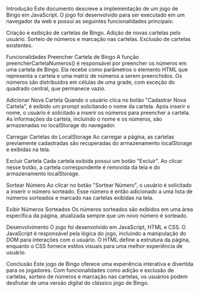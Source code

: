 Introdução
Este documento descreve a implementação de um jogo de Bingo em JavaScript. O jogo foi desenvolvido para ser executado em um navegador da web e possui as seguintes funcionalidades principais:

Criação e exibição de cartelas de Bingo.
Adição de novas cartelas pelo usuário.
Sorteio de números e marcação nas cartelas.
Exclusão de cartelas existentes.

Funcionalidades
Preencher Cartela de Bingo
A função preencherCartelaNumeros() é responsável por preencher os números em uma cartela de Bingo. Ela recebe como parâmetros o elemento HTML que representa a cartela e uma matriz de números a serem preenchidos. Os números são distribuídos em células de uma grade, com exceção do quadrado central, que permanece vazio.

Adicionar Nova Cartela
Quando o usuário clica no botão "Cadastrar Nova Cartela", é exibido um prompt solicitando o nome da cartela. Após inserir o nome, o usuário é solicitado a inserir os números para preencher a cartela. As informações da cartela, incluindo o nome e os números, são armazenadas no localStorage do navegador.

Carregar Cartelas do LocalStorage
Ao carregar a página, as cartelas previamente cadastradas são recuperadas do armazenamento localStorage e exibidas na tela.

Excluir Cartela
Cada cartela exibida possui um botão "Excluir". Ao clicar nesse botão, a cartela correspondente é removida da tela e do armazenamento localStorage.

Sortear Número
Ao clicar no botão "Sortear Número", o usuário é solicitado a inserir o número sorteado. Esse número é então adicionado a uma lista de números sorteados e marcado nas cartelas exibidas na tela.

Exibir Números Sorteados
Os números sorteados são exibidos em uma área específica da página, atualizada sempre que um novo número é sorteado.

Desenvolvimento
O jogo foi desenvolvido em JavaScript, HTML e CSS. O JavaScript é responsável pela lógica do jogo, incluindo a manipulação do DOM para interações com o usuário. O HTML define a estrutura da página, enquanto o CSS fornece estilos visuais para uma melhor experiência de usuário.

Conclusão
Este jogo de Bingo oferece uma experiência interativa e divertida para os jogadores. Com funcionalidades como adição e exclusão de cartelas, sorteio de números e marcação nas cartelas, os usuários podem desfrutar de uma versão digital do clássico jogo de Bingo.

